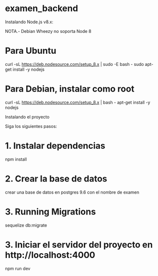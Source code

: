 # examen_backend
Instalando Node.js v8.x:

NOTA.- Debian Wheezy no soporta Node 8

# Para Ubuntu
curl -sL https://deb.nodesource.com/setup_8.x | sudo -E bash -
sudo apt-get install -y nodejs

# Para Debian, instalar como root
curl -sL https://deb.nodesource.com/setup_8.x | bash -
apt-get install -y nodejs

Instalando el proyecto

Siga los siguientes pasos:

# 1. Instalar dependencias
npm install
# 2. Crear la base de datos 
crear una base de datos en postgres 9.6 con el nombre de examen
# 3. Running Migrations
sequelize db:migrate
# 3. Iniciar el servidor del proyecto en http://localhost:4000
npm run dev